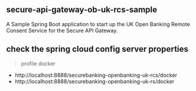 ## secure-api-gateway-ob-uk-rcs-sample

A Sample Spring Boot application to start up the UK Open Banking Remote Consent Service for the Secure API Gateway.

## check the spring cloud config server properties

> profile docker

- http://localhost:8888/securebanking-openbanking-uk-rcs/docker
- http://localhost:8888/securebanking-openbanking-uk-rs/docker
